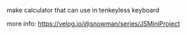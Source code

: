 make calculator that can use in tenkeyless keyboard

more info:
https://velog.io/@snowman/series/JSMiniProject

